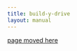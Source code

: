 ```yaml
---
title: build-y-drive
layout: manual
---
```


[page moved here](https://github.com/nortd/lasersaur/wiki/build-y-drive)
